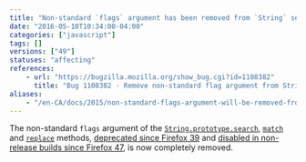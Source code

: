```yaml
---
title: "Non-standard `flags` argument has been removed from `String` search methods"
date: "2016-05-10T10:34:00-04:00"
categories: ["javascript"]
tags: []
versions: ["49"]
statuses: "affecting"
references:
    - url: "https://bugzilla.mozilla.org/show_bug.cgi?id=1108382"
      title: "Bug 1108382 - Remove non-standard flag argument from String.prototype.{search,match,replace}"
aliases:
    - "/en-CA/docs/2015/non-standard-flags-argument-will-be-removed-from-string-search-methods/"
---
```

The non-standard `flags` argument of the [`String.prototype.search`](https://developer.mozilla.org/docs/Web/JavaScript/Reference/Global_Objects/String/search), [`match`](https://developer.mozilla.org/docs/Web/JavaScript/Reference/Global_Objects/String/match) and [`replace`](https://developer.mozilla.org/docs/Web/JavaScript/Reference/Global_Objects/String/replace) methods, [deprecated since Firefox 39](https://www.fxsitecompat.dev/en-CA/docs/2015/non-standard-flags-argument-of-string-methods-has-been-deprecated/) and [disabled in non-release builds since Firefox 47](https://www.fxsitecompat.dev/en-CA/docs/2016/non-standard-flags-argument-of-string-methods-has-been-disabled-in-non-release-builds/), is now completely removed.
